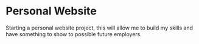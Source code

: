 # Personal Website
Starting a personal website project, this will allow me to build my skills and have something to show to possible future employers. 
